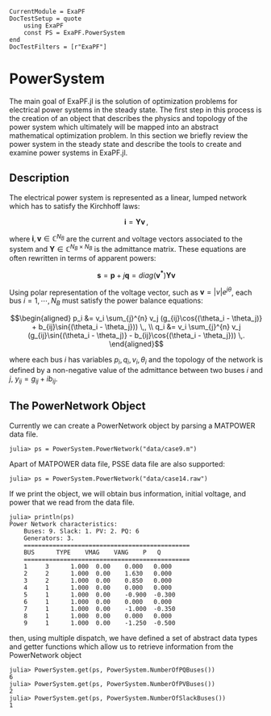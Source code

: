 ```@meta
CurrentModule = ExaPF
DocTestSetup = quote
    using ExaPF
    const PS = ExaPF.PowerSystem
end
DocTestFilters = [r"ExaPF"]
```

# PowerSystem

The main goal of ExaPF.jl is the solution of optimization problems for electrical power systems in the steady state. The first step in this process is the creation of an object that describes the physics and topology of the power system which ultimately will be mapped into an abstract mathematical optimization problem. In this section we briefly review the power system in the steady state and describe the tools to create and examine power systems in ExaPF.jl.

## Description

The electrical power system is represented as a linear, lumped network which has to satisfy the Kirchhoff laws:

```math
    \bm{i} = \bm{Y}\bm{v} \,,
```

where $\bm{i}, \bm{v} \in \mathbb{C}^{N_B}$ are the current and voltage
vectors associated to the system and $\bm{Y} \in \mathbb{C}^{N_B \times N_B}$
is the admittance matrix. These equations are often rewritten in terms of apparent powers:

```math
    \bm{s} = \bm{p} + j\bm{q} = \textit{diag}(\bm{v^*}) \bm{Y}\bm{v}
```

Using polar representation of the voltage vector, such as $\bm{v} = |v|e^{j \theta}$,
each bus $i=1, \cdots, N_B$  must satisfy the power balance equations:

```math
\begin{aligned}
    p_i &= v_i \sum_{j}^{n} v_j (g_{ij}\cos{(\theta_i - \theta_j)} + b_{ij}\sin{(\theta_i - \theta_j})) \,, \\
    q_i &= v_i \sum_{j}^{n} v_j (g_{ij}\sin{(\theta_i - \theta_j)} - b_{ij}\cos{(\theta_i - \theta_j})) \,.
\end{aligned}
```

where each bus $i$ has variables $p_i, q_i, v_i, \theta_i$ and the topology
of the network is defined by a non-negative value of the admittance between
two buses $i$ and $j$, $y_{ij} = g_{ij} + ib_{ij}$.

## The PowerNetwork Object

Currently we can create a PowerNetwork object by parsing a MATPOWER data file.

```julia-repl
julia> ps = PowerSystem.PowerNetwork("data/case9.m")
```
Apart of MATPOWER data file, PSSE data file are also supported:
```julia-repl
julia> ps = PowerSystem.PowerNetwork("data/case14.raw")
```

If we print the object, we will obtain bus information, initial voltage, and power that we read from the data file.

```julia-repl
julia> println(ps)
Power Network characteristics:
    Buses: 9. Slack: 1. PV: 2. PQ: 6
    Generators: 3.
    ==============================================
    BUS      TYPE    VMAG    VANG    P   Q
    ==============================================
    1     3      1.000  0.00    0.000   0.000
    2     2      1.000  0.00    1.630   0.000
    3     2      1.000  0.00    0.850   0.000
    4     1      1.000  0.00    0.000   0.000
    5     1      1.000  0.00    -0.900  -0.300
    6     1      1.000  0.00    0.000   0.000
    7     1      1.000  0.00    -1.000  -0.350
    8     1      1.000  0.00    0.000   0.000
    9     1      1.000  0.00    -1.250  -0.500
```

then, using multiple dispatch, we have defined a set of abstract data types and getter functions which allow us to retrieve information from the PowerNetwork object

```julia-repl
julia> PowerSystem.get(ps, PowerSystem.NumberOfPQBuses())
6
julia> PowerSystem.get(ps, PowerSystem.NumberOfPVBuses())
2
julia> PowerSystem.get(ps, PowerSystem.NumberOfSlackBuses())
1
```
